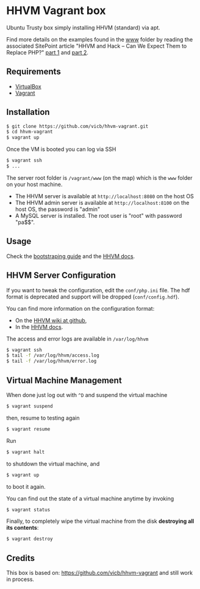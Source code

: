 # HHVM Vagrant box

Ubuntu Trusty box simply installing HHVM (standard) via apt.

Find more details on the examples found in the [www](https://github.com/vicb/hhvm-vagrant/tree/master/www)
folder by reading the associated SitePoint article "HHVM and Hack – Can We
Expect Them to Replace PHP?" [part 1](http://www.sitepoint.com/hhvm-hack-part-1/)
and [part 2](http://www.sitepoint.com/look-hack-php-replacement-hhvm/).

## Requirements

* [VirtualBox](https://www.virtualbox.org)
* [Vagrant](http://vagrantup.com)

## Installation

```bash
$ git clone https://github.com/vicb/hhvm-vagrant.git
$ cd hhvm-vagrant
$ vagrant up
```

Once the VM is booted you can log via SSH

```bash
$ vagrant ssh
$ ...
```

The server root folder is `/vagrant/www` (on the map) which is the `www` folder
on your host machine.

- The HHVM server is available at `http://localhost:8080` on the host OS
- The HHVM admin server is available at `http://localhost:8100` on the host OS,
  the password is "admin"
- A MySQL server is installed. The root user is "root" with password "pa$$".

## Usage

Check the [bootstraping guide](http://docs.hhvm.com/manual/en/install.hack.bootstrapping.php)
and the [HHVM docs](http://docs.hhvm.com/manual/en/index.php).

## HHVM Server Configuration

If you want to tweak the configuration, edit the `conf/php.ini` file. The hdf
format is deprecated and support will be dropped (`conf/config.hdf`).

You can find more information on the configuration format:
- On the [HHVM wiki at github](https://github.com/facebook/hhvm/wiki/Runtime-options),
- In the [HHVM docs](http://docs.hhvm.com/manual/en/configuration.file.php).

The access and error logs are available in `/var/log/hhvm`

```bash
$ vagrant ssh
$ tail -f /var/log/hhvm/access.log
$ tail -f /var/log/hhvm/error.log
```

## Virtual Machine Management

When done just log out with `^D` and suspend the virtual machine

```bash
$ vagrant suspend
```

then, resume to testing again

```bash
$ vagrant resume
```

Run

```bash
$ vagrant halt
```

to shutdown the virtual machine, and

```bash
$ vagrant up
```

to boot it again.

You can find out the state of a virtual machine anytime by invoking

```bash
$ vagrant status
```

Finally, to completely wipe the virtual machine from the disk **destroying all
its contents**:

```bash
$ vagrant destroy
```

## Credits

This box is based on: https://github.com/vicb/hhvm-vagrant and still work in process.
